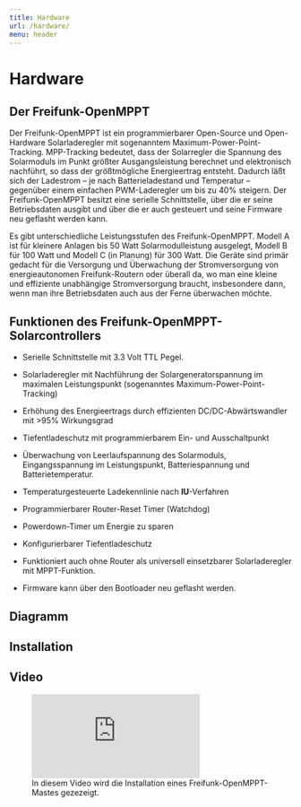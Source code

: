 ```yaml
---
title: Hardware
url: /hardware/
menu: header
---
```

# Hardware

## Der Freifunk-OpenMPPT

Der Freifunk-OpenMPPT ist ein programmierbarer Open-Source und Open-Hardware Solarladeregler mit sogenanntem Maximum-Power-Point-Tracking.  MPP-Tracking bedeutet, dass der Solarregler die Spannung des Solarmoduls im Punkt größter Ausgangsleistung berechnet und elektronisch nachführt, so dass der größtmögliche Energieertrag entsteht. Dadurch läßt sich der Ladestrom – je nach Batterieladestand und Temperatur – gegenüber einem einfachen PWM-Laderegler um bis zu 40% steigern. Der Freifunk-OpenMPPT besitzt eine serielle Schnittstelle, über die er seine  Betriebsdaten ausgibt und über die er auch gesteuert und seine Firmware neu geflasht werden kann. 

 Es gibt unterschiedliche Leistungsstufen des Freifunk-OpenMPPT.  Modell A ist für kleinere Anlagen bis 50 Watt Solarmodulleistung ausgelegt, Modell B für 100 Watt und Modell C (in Planung) für 300 Watt. Die Geräte sind primär gedacht für die Versorgung und Überwachung der Stromversorgung von energieautonomen Freifunk-Routern oder überall da, wo man eine kleine und effiziente unabhängige Stromversorgung braucht, insbesondere dann, wenn man ihre Betriebsdaten auch aus der Ferne überwachen möchte.

## Funktionen des  Freifunk-OpenMPPT-Solarcontrollers

* Serielle Schnittstelle mit 3.3 Volt TTL Pegel.

* Solarladeregler mit Nachführung der Solargeneratorspannung im maximalen Leistungspunkt (sogenanntes Maximum-Power-Point-Tracking)

* Erhöhung des Energieertrags durch effizienten DC/DC-Abwärtswandler mit >95% Wirkungsgrad

* Tiefentladeschutz mit programmierbarem Ein- und Ausschaltpunkt

* Überwachung von Leerlaufspannung des Solarmoduls, Eingangsspannung im Leistungspunkt, Batteriespannung und Batterietemperatur.

* Temperaturgesteuerte Ladekennlinie nach **IU**-Verfahren

* Programmierbarer Router-Reset Timer (Watchdog)

* Powerdown-Timer um Energie zu sparen

* Konfigurierbarer Tiefentladeschutz

* Funktioniert auch ohne Router als universell einsetzbarer Solarladeregler mit MPPT-Funktion.

* Firmware kann über den Bootloader neu geflasht werden.



## Diagramm


## Installation


## Video
<figure>
<div class="iframe-wrapper">
<iframe src="https://www.youtube-nocookie.com/embed/BxFpY2tsPtU?rel=0" frameborder="0" allow="autoplay; encrypted-media" allowfullscreen></iframe>
</div>
<figcaption>
In diesem Video wird die Installation eines Freifunk-OpenMPPT-Mastes gezezeigt.
</figcaption>
</figure>
